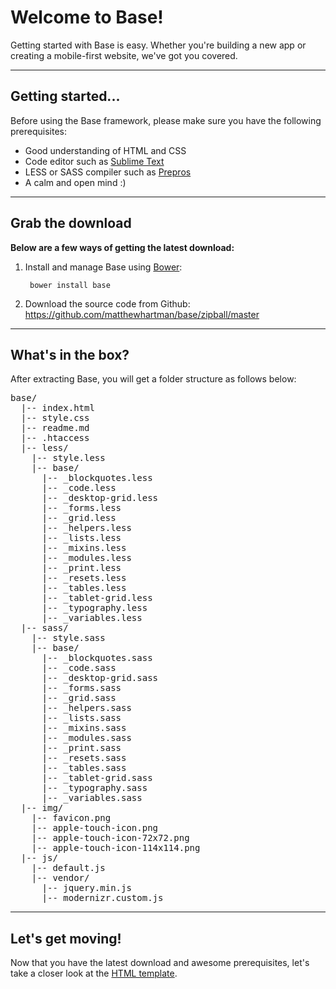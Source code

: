 # Welcome to Base!
Getting started with Base is easy. Whether you're building a new app or creating a mobile-first website, we've got you covered.

* * *

## Getting started...
Before using the Base framework, please make sure you have the following prerequisites:
  - Good understanding of HTML and CSS
  - Code editor such as [Sublime Text](http://www.sublimetext.com/
  )
  - LESS or SASS compiler such as [Prepros](http://alphapixels.com/prepros/)
  - A calm and open mind :)

* * *

## Grab the download
**Below are a few ways of getting the latest download:**

1. Install and manage Base using [Bower](http://bower.io/):

        bower install base
2. Download the source code from Github:
      https://github.com/matthewhartman/base/zipball/master

* * *

## What's in the box?
After extracting Base, you will get a folder structure as follows below:
<pre>
base/
  |-- index.html
  |-- style.css
  |-- readme.md
  |-- .htaccess
  |-- less/
    |-- style.less
    |-- base/
      |-- _blockquotes.less
      |-- _code.less
      |-- _desktop-grid.less
      |-- _forms.less
      |-- _grid.less
      |-- _helpers.less
      |-- _lists.less
      |-- _mixins.less
      |-- _modules.less
      |-- _print.less
      |-- _resets.less
      |-- _tables.less
      |-- _tablet-grid.less
      |-- _typography.less
      |-- _variables.less
  |-- sass/
    |-- style.sass
    |-- base/
      |-- _blockquotes.sass
      |-- _code.sass
      |-- _desktop-grid.sass
      |-- _forms.sass
      |-- _grid.sass
      |-- _helpers.sass
      |-- _lists.sass
      |-- _mixins.sass
      |-- _modules.sass
      |-- _print.sass
      |-- _resets.sass
      |-- _tables.sass
      |-- _tablet-grid.sass
      |-- _typography.sass
      |-- _variables.sass
  |-- img/
    |-- favicon.png
    |-- apple-touch-icon.png
    |-- apple-touch-icon-72x72.png
    |-- apple-touch-icon-114x114.png
  |-- js/
    |-- default.js
    |-- vendor/
      |-- jquery.min.js
      |-- modernizr.custom.js
</pre>

* * *

## Let's get moving!
Now that you have the latest download and awesome prerequisites, let's take a closer look at the [HTML template](html.md).
